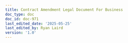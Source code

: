```yaml
---
title: Contract Amendment Legal Document For Business
doc_type: doc
doc_id: doc-971
last_edited_date: '2025-05-25'
last_edited_by: Ryan Laird
version: '1.0'
---
```



